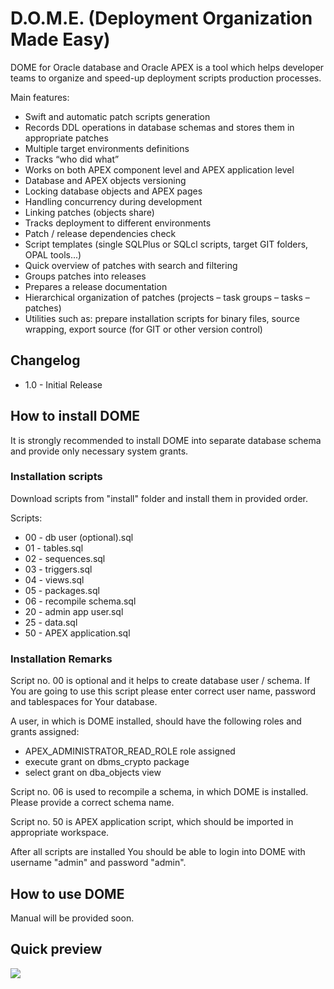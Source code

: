 # D.O.M.E. (Deployment Organization Made Easy)
DOME for Oracle database and Oracle APEX is a tool which helps developer teams to organize and speed-up deployment scripts production processes.

Main features:
- Swift and automatic patch scripts generation
- Records DDL operations in database schemas and stores them in appropriate patches
- Multiple target environments definitions
- Tracks “who did what”
- Works on both APEX component level and APEX application level
- Database and APEX objects versioning
- Locking database objects and APEX pages
- Handling concurrency during development
- Linking patches (objects share)
- Tracks deployment to different environments
- Patch / release dependencies check
- Script templates (single SQLPlus or SQLcl scripts, target GIT folders, OPAL tools...)
- Quick overview of patches with search and filtering
- Groups patches into releases
- Prepares a release documentation
- Hierarchical organization of patches (projects – task groups – tasks – patches)
- Utilities such as: prepare installation scripts for binary files, source wrapping, export source (for GIT or other version control) 

## Changelog
- 1.0 - Initial Release

## How to install DOME
It is strongly recommended to install DOME into separate database schema and provide only necessary system grants.

### Installation scripts
Download scripts from "install" folder and install them in provided order.

Scripts: 
- 00 - db user (optional).sql
- 01 - tables.sql
- 02 - sequences.sql
- 03 - triggers.sql
- 04 - views.sql
- 05 - packages.sql
- 06 - recompile schema.sql
- 20 - admin app user.sql
- 25 - data.sql
- 50 - APEX application.sql

### Installation Remarks
Script no. 00 is optional and it helps to create database user / schema.
If You are going to use this script please enter correct user name, password and tablespaces for Your database.

A user, in which is DOME installed, should have the following roles and grants assigned:
- APEX_ADMINISTRATOR_READ_ROLE role assigned
- execute grant on dbms_crypto package
- select grant on dba_objects view

Script no. 06 is used to recompile a schema, in which DOME is installed. Please provide a correct schema name.

Script no. 50 is APEX application script, which should be imported in appropriate workspace.

After all scripts are installed You should be able to login into DOME with username "admin" and password "admin".

## How to use DOME
Manual will be provided soon.

## Quick preview
![](https://github.com/zorantica/qr-code/blob/master/preview.jpg)
